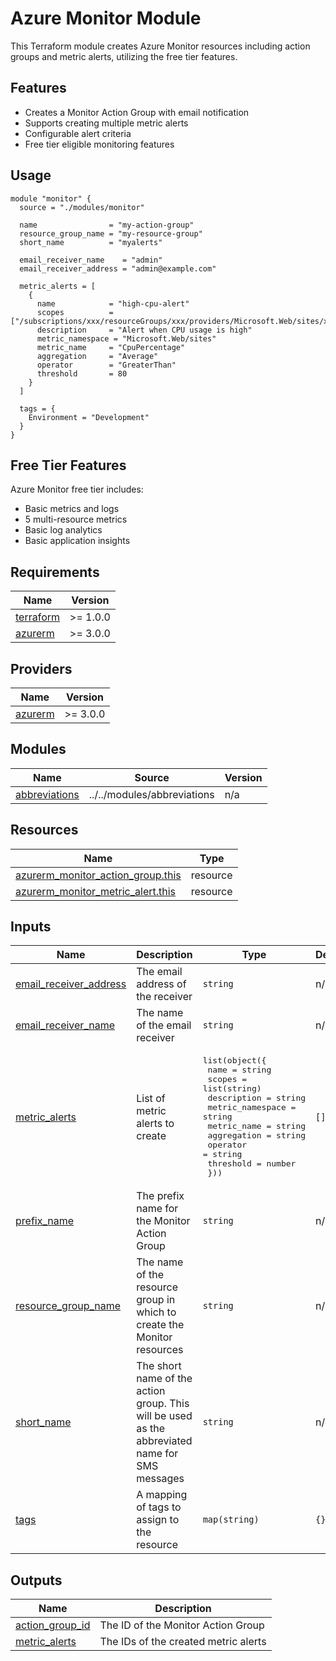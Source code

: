 # Azure Monitor Module

This Terraform module creates Azure Monitor resources including action groups and metric alerts, utilizing the free tier features.

## Features

- Creates a Monitor Action Group with email notification
- Supports creating multiple metric alerts
- Configurable alert criteria
- Free tier eligible monitoring features

## Usage

```hcl
module "monitor" {
  source = "./modules/monitor"

  name                = "my-action-group"
  resource_group_name = "my-resource-group"
  short_name          = "myalerts"

  email_receiver_name    = "admin"
  email_receiver_address = "admin@example.com"

  metric_alerts = [
    {
      name            = "high-cpu-alert"
      scopes          = ["/subscriptions/xxx/resourceGroups/xxx/providers/Microsoft.Web/sites/xxx"]
      description     = "Alert when CPU usage is high"
      metric_namespace = "Microsoft.Web/sites"
      metric_name     = "CpuPercentage"
      aggregation     = "Average"
      operator        = "GreaterThan"
      threshold       = 80
    }
  ]

  tags = {
    Environment = "Development"
  }
}
```

## Free Tier Features

Azure Monitor free tier includes:
- Basic metrics and logs
- 5 multi-resource metrics
- Basic log analytics
- Basic application insights

<!-- BEGINNING OF PRE-COMMIT-TERRAFORM DOCS HOOK -->
## Requirements

| Name | Version |
|------|---------|
| <a name="requirement_terraform"></a> [terraform](#requirement\_terraform) | >= 1.0.0 |
| <a name="requirement_azurerm"></a> [azurerm](#requirement\_azurerm) | >= 3.0.0 |

## Providers

| Name | Version |
|------|---------|
| <a name="provider_azurerm"></a> [azurerm](#provider\_azurerm) | >= 3.0.0 |

## Modules

| Name | Source | Version |
|------|--------|---------|
| <a name="module_abbreviations"></a> [abbreviations](#module\_abbreviations) | ../../modules/abbreviations | n/a |

## Resources

| Name | Type |
|------|------|
| [azurerm_monitor_action_group.this](https://registry.terraform.io/providers/hashicorp/azurerm/latest/docs/resources/monitor_action_group) | resource |
| [azurerm_monitor_metric_alert.this](https://registry.terraform.io/providers/hashicorp/azurerm/latest/docs/resources/monitor_metric_alert) | resource |

## Inputs

| Name | Description | Type | Default | Required |
|------|-------------|------|---------|:--------:|
| <a name="input_email_receiver_address"></a> [email\_receiver\_address](#input\_email\_receiver\_address) | The email address of the receiver | `string` | n/a | yes |
| <a name="input_email_receiver_name"></a> [email\_receiver\_name](#input\_email\_receiver\_name) | The name of the email receiver | `string` | n/a | yes |
| <a name="input_metric_alerts"></a> [metric\_alerts](#input\_metric\_alerts) | List of metric alerts to create | <pre>list(object({<br/>    name             = string<br/>    scopes           = list(string)<br/>    description      = string<br/>    metric_namespace = string<br/>    metric_name      = string<br/>    aggregation      = string<br/>    operator         = string<br/>    threshold        = number<br/>  }))</pre> | `[]` | no |
| <a name="input_prefix_name"></a> [prefix\_name](#input\_prefix\_name) | The prefix name for the Monitor Action Group | `string` | n/a | yes |
| <a name="input_resource_group_name"></a> [resource\_group\_name](#input\_resource\_group\_name) | The name of the resource group in which to create the Monitor resources | `string` | n/a | yes |
| <a name="input_short_name"></a> [short\_name](#input\_short\_name) | The short name of the action group. This will be used as the abbreviated name for SMS messages | `string` | n/a | yes |
| <a name="input_tags"></a> [tags](#input\_tags) | A mapping of tags to assign to the resource | `map(string)` | `{}` | no |

## Outputs

| Name | Description |
|------|-------------|
| <a name="output_action_group_id"></a> [action\_group\_id](#output\_action\_group\_id) | The ID of the Monitor Action Group |
| <a name="output_metric_alerts"></a> [metric\_alerts](#output\_metric\_alerts) | The IDs of the created metric alerts |
<!-- END OF PRE-COMMIT-TERRAFORM DOCS HOOK -->
